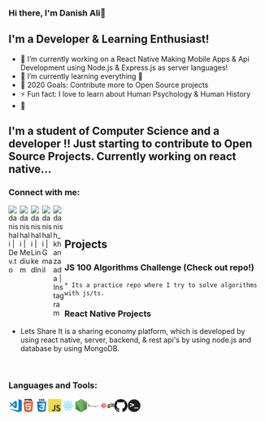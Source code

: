 ### Hi there, I'm Danish Ali👋

## I'm a Developer & Learning Enthusiast!

- 🔭 I’m currently working on a React Native Making Mobile Apps & Api Development using Node.js & Express.js as server languages!
- 🌱 I’m currently learning everything 🤣
- 🥅 2020 Goals: Contribute more to Open Source projects
- ⚡ Fun fact: I love to learn about Human Psychology & Human History
- :boy: 
## I'm a student of Computer Science and a developer !! Just starting to contribute to Open Source Projects. Currently working on react native... 

### Connect with me:
[<img align="left" alt="danishali | Dev.to" width="22px" src="https://camo.githubusercontent.com/5db862b15e660451b524382c77f60cbd49f176f9/68747470733a2f2f6564656e742e6769746875622e696f2f537570657254696e7949636f6e732f696d616765732f7376672f6465765f746f2e737667" />](https://dev.to/danishkhanzaada)
[<img align="left" alt="danishali | Medium" width="22px" src="https://camo.githubusercontent.com/9678a5b9f4dd1ed30384f24f6a290a8e286bf9e5/68747470733a2f2f6564656e742e6769746875622e696f2f537570657254696e7949636f6e732f696d616765732f7376672f6d656469756d2e737667" />](https://medium.com/@danishkhanzaada)
[<img align="left" alt="danishali | LinkedIn" width="22px" src="https://cdn.jsdelivr.net/npm/simple-icons@v3/icons/linkedin.svg" />](https://www.linkedin.com/in/danish-ali-423806184/)
[<img align="left" alt="danishali | Gmail" width="22px" src="https://cdn.jsdelivr.net/npm/simple-icons@v3/icons/gmail.svg" />](danishali0051@gmail.com)
[<img align="left" alt="danish_khanzaada | Instagram" width="22px" src="https://cdn.jsdelivr.net/npm/simple-icons@v3/icons/instagram.svg" />](https://www.instagram.com/danish_khanzaada/?hl=en)

<br />

<br />

## Projects 

### JS 100 Algorithms Challenge (Check out repo!)
    * Its a practice repo where I try to solve algorithms with js/ts.

### React Native Projects
  * Lets Share
    It is a sharing economy platform, which is developed by using react native, server, backend, & rest api's by using node.js and database by using MongoDB.
    
    
<br />

### Languages and Tools:

[<img align="left" alt="Visual Studio Code" width="26px" src="https://raw.githubusercontent.com/github/explore/80688e429a7d4ef2fca1e82350fe8e3517d3494d/topics/visual-studio-code/visual-studio-code.png" />]()[<img align="left" alt="html5" width="26px" src="https://raw.githubusercontent.com/github/explore/80688e429a7d4ef2fca1e82350fe8e3517d3494d/topics/html/html.png" />]()
[<img align="left" alt="CSS3" width="26px" src="https://raw.githubusercontent.com/github/explore/80688e429a7d4ef2fca1e82350fe8e3517d3494d/topics/css/css.png" />]()[<img align="left" alt="javascript" width="26px" src="https://raw.githubusercontent.com/github/explore/80688e429a7d4ef2fca1e82350fe8e3517d3494d/topics/javascript/javascript.png" />]()
[<img align="left" alt="react" width="26px" src="https://raw.githubusercontent.com/github/explore/80688e429a7d4ef2fca1e82350fe8e3517d3494d/topics/react/react.png" />]()[<img align="left" alt="node.js" width="26px" src="https://raw.githubusercontent.com/github/explore/80688e429a7d4ef2fca1e82350fe8e3517d3494d/topics/nodejs/nodejs.png" />]()[<img align="left" alt="mongodb" width="26px" src="https://raw.githubusercontent.com/github/explore/80688e429a7d4ef2fca1e82350fe8e3517d3494d/topics/mongodb/mongodb.png" />]()[<img align="left" alt="git" width="26px" src="https://raw.githubusercontent.com/github/explore/80688e429a7d4ef2fca1e82350fe8e3517d3494d/topics/git/git.png" />]()[<img align="left" alt="github" width="26px" src="https://raw.githubusercontent.com/github/explore/78df643247d429f6cc873026c0622819ad797942/topics/github/github.png" />]()[<img align="left" alt="html5" width="26px" src="https://raw.githubusercontent.com/github/explore/80688e429a7d4ef2fca1e82350fe8e3517d3494d/topics/terminal/terminal.png" />]()



<br />
<br />
